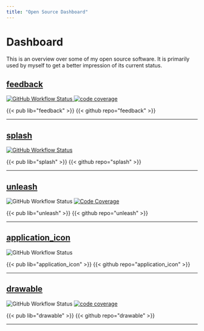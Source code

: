 ```yaml
---
title: "Open Source Dashboard"
---
```

<style>
#content img {
    margin: auto;
}
</style>


# Dashboard

This is an overview over some of my open source software.
It is primarily used by myself to get a better impression of its current status.

## [feedback](https://github.com/ueman/feedback)

<a href="https://github.com/ueman/feedback/actions?query=workflow%3Abuild">
  <img style="display: inline" src="https://github.com/ueman/feedback/workflows/build/badge.svg?branch=master"
    alt="GitHub Workflow Status">
</a>
<a href="https://codecov.io/gh/ueman/feedback">
  <img style="display: inline" src="https://codecov.io/gh/ueman/feedback/branch/master/graph/badge.svg"
    alt="code coverage">
</a>

{{< pub lib="feedback" >}} 
{{< github repo="feedback" >}}

---

## [splash](https://github.com/ueman/splash)

<a href="https://github.com/ueman/splash/actions?query=workflow%3Abuild">
  <img style="display: inline" src="https://github.com/ueman/splash/workflows/build/badge.svg?branch=master" alt="GitHub Workflow Status">
</a>

{{< pub lib="splash" >}} 
{{< github repo="splash" >}}

---

## [unleash](https://github.com/ueman/unleash)

<img style="display: inline" src="https://github.com/ueman/unleash/workflows/unleash/badge.svg?branch=master" alt="GitHub Workflow Status">
<a href="https://codecov.io/gh/ueman/unleash">
  <img style="display: inline" src="https://codecov.io/gh/ueman/unleash/branch/master/graph/badge.svg" alt="Code Coverage">
</a>

{{< pub lib="unleash" >}} 
{{< github repo="unleash" >}}

---

## [application_icon](https://github.com/ueman/application_icon)

<img style="display: inline" src="https://github.com/ueman/application_icon/workflows/build/badge.svg?branch=master" alt="GitHub Workflow Status">

{{< pub lib="application_icon" >}} 
{{< github repo="application_icon" >}}

---

## [drawable](https://github.com/ueman/drawable)

<img style="display: inline" src="https://github.com/ueman/drawable/workflows/
build/badge.svg?branch=main" alt="GitHub Workflow Status">
<a href="https://codecov.io/gh/ueman/drawable"><img style="display: inline" src="https://codecov.io/gh/ueman/drawable/branch/main/graph/badge.svg" alt="code coverage"></a>

{{< pub lib="drawable" >}} 
{{< github repo="drawable" >}}

---